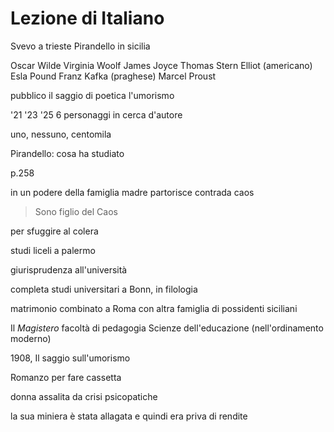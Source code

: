 # Lezione di Italiano

Svevo a trieste
Pirandello in sicilia

Oscar Wilde
Virginia Woolf
James Joyce
Thomas Stern Elliot (americano)
Esla Pound
Franz Kafka (praghese)
Marcel Proust 


pubblico il saggio di poetica l'umorismo


'21
'23
'25
6 personaggi in cerca d'autore

uno, nessuno, centomila


Pirandello: cosa ha studiato

p.258

in un podere della famiglia
madre partorisce
contrada caos

> Sono figlio del Caos

per sfuggire al colera

studi liceli a palermo

giurisprudenza all'università

completa studi universitari a Bonn, in filologia

matrimonio combinato a Roma con altra famiglia di possidenti siciliani



Il _Magistero_ facoltà di pedagogia
Scienze dell'educazione (nell'ordinamento moderno)

1908, Il saggio sull'umorismo

Romanzo per fare cassetta


donna assalita da crisi psicopatiche

la sua miniera è stata allagata e quindi era priva di rendite
<!--stackedit_data:
eyJoaXN0b3J5IjpbLTQwMzQ5NjQ4MCwtMjM3Mjc2ODE2LDEzMD
gyMDczMzcsNDU0NjI5MTIxLDIxMzQwNzEyM119
-->